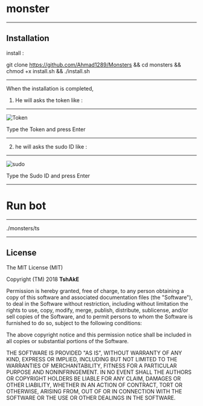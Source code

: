 monster
==============

______________________________________________________________________________________________________________

Installation
------------

install :

git clone https://github.com/Ahmad1289/Monsters && cd monsters && chmod +x install.sh && ./install.sh

______________________________________________________________________________________________________________

When the installation is completed,

1. He will asks the token
like :
------

![Token](https://e.top4top.net/p_84060nx91.jpg)

Type the Token and press Enter

______________________________________________________________________________________________________________

2. he will asks the sudo ID
like :
------

![sudo](https://d.top4top.net/p_8405q10k1.jpg)

Type the Sudo ID and press Enter

______________________________________________________________________________________________________________


Run bot
========

______________________________________________________________________________________________________________


./monsters/ts

______________________________________________________________________________________________________________________

License
-------

The MIT License (MIT)

Copyright (TM) 2018 **TshAkE**

Permission is hereby granted, free of charge, to any person obtaining a copy
of this software and associated documentation files (the "Software"), to deal
in the Software without restriction, including without limitation the rights
to use, copy, modify, merge, publish, distribute, sublicense, and/or sell
copies of the Software, and to permit persons to whom the Software is
furnished to do so, subject to the following conditions:

The above copyright notice and this permission notice shall be included in all
copies or substantial portions of the Software.

THE SOFTWARE IS PROVIDED "AS IS", WITHOUT WARRANTY OF ANY KIND, EXPRESS OR
IMPLIED, INCLUDING BUT NOT LIMITED TO THE WARRANTIES OF MERCHANTABILITY,
FITNESS FOR A PARTICULAR PURPOSE AND NONINFRINGEMENT. IN NO EVENT SHALL THE
AUTHORS OR COPYRIGHT HOLDERS BE LIABLE FOR ANY CLAIM, DAMAGES OR OTHER
LIABILITY, WHETHER IN AN ACTION OF CONTRACT, TORT OR OTHERWISE, ARISING FROM,
OUT OF OR IN CONNECTION WITH THE SOFTWARE OR THE USE OR OTHER DEALINGS IN THE
SOFTWARE.
